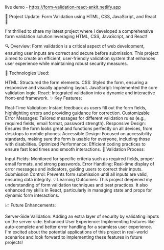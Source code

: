 live demo - https://form-validation-react-ankit.netlify.app

🚀 Project Update: Form Validation using HTML, CSS, JavaScript, and React 🚀

I'm thrilled to share my latest project where I developed a comprehensive form validation solution leveraging HTML, CSS, JavaScript, and React!

🔍 Overview:
Form validation is a critical aspect of web development, ensuring user inputs are correct and secure before submission. This project aimed to create an efficient, user-friendly validation system that enhances user experience while maintaining robust security measures.

🔧 Technologies Used:

HTML: Structured the form elements.
CSS: Styled the form, ensuring a responsive and visually appealing layout.
JavaScript: Implemented the core validation logic.
React: Integrated validation into a dynamic and interactive front-end framework.
✨ Key Features:

Real-Time Validation: Instant feedback as users fill out the form fields, highlighting errors and providing guidance for correction.
Customizable Error Messages: Tailored messages for different validation rules (e.g., required fields, email format, password strength).
Responsive Design: Ensures the form looks great and functions perfectly on all devices, from desktops to mobile phones.
Accessible Design: Focused on accessibility standards, making sure the form is usable for everyone, including those with disabilities.
Optimized Performance: Efficient coding practices to ensure fast load times and smooth interactions.
🔄 Validation Process:

Input Fields: Monitored for specific criteria such as required fields, proper email formats, and strong passwords.
Error Handling: Real-time display of error messages and indicators, guiding users to correct their inputs.
Submission Control: Prevents form submission until all inputs are valid, ensuring data integrity.
💡 Learning Outcomes:
This project deepened my understanding of form validation techniques and best practices. It also enhanced my skills in React, particularly in managing state and props for dynamic form interactions.

📈 Future Enhancements:

Server-Side Validation: Adding an extra layer of security by validating inputs on the server side.
Enhanced User Experience: Implementing features like auto-complete and better error handling for a seamless user experience.
I'm excited about the potential applications of this project in real-world scenarios and look forward to implementing these features in future projects!
